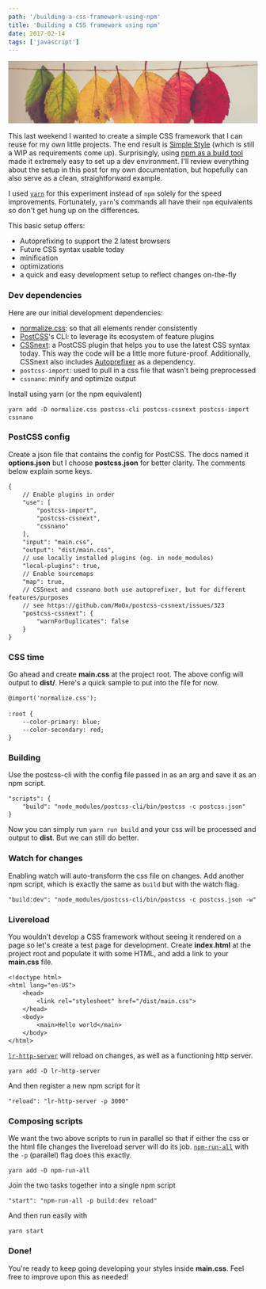 ```yaml
---
path: '/building-a-css-framework-using-npm'
title: 'Building a CSS framework using npm'
date: 2017-02-14
tags: ['javascript']
---
```


!["Leaves"](./leaves.jpg)

This last weekend I wanted to create a simple CSS framework that I can reuse for my own little projects. The end result is [Simple Style](https://github.com/filoxo/simple-style) (which is still a WIP as requirements come up). Surprisingly, using [npm as a build tool](https://medium.com/@dabit3/introduction-to-using-npm-as-a-build-tool-b41076f488b0#.5w4loc8uy) made it extremely easy to set up a dev environment. I'll review everything about the setup in this post for my own documentation, but hopefully can also serve as a clean, straightforward example.

I used [`yarn`](https://yarnpkg.com/en/) for this experiment instead of `npm` solely for the speed improvements. Fortunately, `yarn`'s commands all have their `npm` equivalents so don't get hung up on the differences.

This basic setup offers:

- Autoprefixing to support the 2 latest browsers
- Future CSS syntax usable today
- minification
- optimizations
- a quick and easy development setup to reflect changes on-the-fly

### Dev dependencies

Here are our initial development dependencies:

- [normalize.css](https://necolas.github.io/normalize.css/): so that all elements render consistently
- [PostCSS](https://github.com/postcss/postcss)'s CLI: to leverage its ecosystem of feature plugins
- [CSSnext](http://cssnext.io/): a PostCSS plugin that helps you to use the latest CSS syntax today. This way the code will be a little more future-proof. Additionally, CSSnext also includes [Autoprefixer](https://github.com/postcss/autoprefixer) as a dependency.
- `postcss-import`: used to pull in a css file that wasn't being preprocessed
- `cssnano`: minify and optimize output

Install using yarn (or the npm equivalent)

    yarn add -D normalize.css postcss-cli postcss-cssnext postcss-import cssnano

### PostCSS config

Create a json file that contains the config for PostCSS. The docs named it **options.json** but I choose **postcss.json** for better clarity. The comments below explain some keys.

    {
        // Enable plugins in order
        "use": [
            "postcss-import",
            "postcss-cssnext",
            "cssnano"
        ],
        "input": "main.css",
        "output": "dist/main.css",
        // use locally installed plugins (eg. in node_modules)
        "local-plugins": true,
        // Enable sourcemaps
        "map": true,
        // CSSnext and cssnano both use autoprefixer, but for different features/purposes
        // see https://github.com/MoOx/postcss-cssnext/issues/323
        "postcss-cssnext": {
            "warnForDuplicates": false
        }
    }

### CSS time

Go ahead and create **main.css** at the project root. The above config will output to **dist/**. Here's a quick sample to put into the file for now.

    @import('normalize.css');

    :root {
        --color-primary: blue;
        --color-secondary: red;
    }

### Building

Use the postcss-cli with the config file passed in as an arg and save it as an npm script.

    "scripts": {
        "build": "node_modules/postcss-cli/bin/postcss -c postcss.json"
    }

Now you can simply run `yarn run build` and your css will be processed and output to **dist**. But we can still do better.

### Watch for changes

Enabling watch will auto-transform the css file on changes. Add another npm script, which is exactly the same as `build` but with the watch flag.

    "build:dev": "node_modules/postcss-cli/bin/postcss -c postcss.json -w"

### Livereload

You wouldn't develop a CSS framework without seeing it rendered on a page so let's create a test page for development. Create **index.html** at the project root and populate it with some HTML, and add a link to your **main.css** file.

    <!doctype html>
    <html lang="en-US">
        <head>
            <link rel="stylesheet" href="/dist/main.css">
        </head>
        <body>
            <main>Hello world</main>
        </body>
    </html>

[`lr-http-server`](https://www.npmjs.com/package/lr-http-server) will reload on changes, as well as a functioning http server.

    yarn add -D lr-http-server

And then register a new npm script for it

    "reload": "lr-http-server -p 3000"

### Composing scripts

We want the two above scripts to run in parallel so that if either the css or the html file changes the livereload server will do its job. [`npm-run-all`](https://www.npmjs.com/package/npm-run-all) with the `-p` (parallel) flag does this exactly.

    yarn add -D npm-run-all

Join the two tasks together into a single npm script

    "start": "npm-run-all -p build:dev reload"

And then run easily with

    yarn start

### Done!

You're ready to keep going developing your styles inside **main.css**. Feel free to improve upon this as needed!